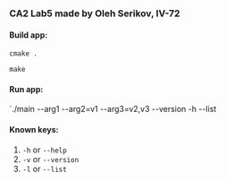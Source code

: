 ### CA2 Lab5 made by Oleh Serikov, IV-72

#### Build app:

`cmake .`

`make`

#### Run app:
`./main --arg1 --arg2=v1 --arg3=v2,v3 --version -h --list


#### Known keys:

1. `-h` or `--help`
2. `-v` or `--version`
3. `-l` or `--list`
